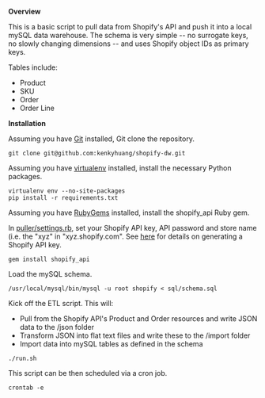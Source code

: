 <b>Overview</b>

This is a basic script to pull data from Shopify's API and push it into a local mySQL data warehouse. The schema is very simple -- no surrogate keys, no slowly changing dimensions -- and uses Shopify object IDs as primary keys.

Tables include:

- Product
- SKU
- Order
- Order Line

<b>Installation</b>

Assuming you have <a href='https://help.github.com/articles/set-up-git/'>Git</a> installed, Git clone the repository.

<pre><code>git clone git@github.com:kenkyhuang/shopify-dw.git</code></pre>

Assuming you have <a href='http://virtualenv.readthedocs.org/en/latest/virtualenv.html'>virtualenv</a> installed, install the necessary Python packages.

<pre><code>virtualenv env --no-site-packages
pip install -r requirements.txt
</code></pre>

Assuming you have <a href='https://rubygems.org/pages/download'>RubyGems</a> installed, install the shopify_api Ruby gem.

In <a href='https://github.com/kenkyhuang/shopify-dw/blob/master/puller/settings.rb'>puller/settings.rb</a>, set your Shopify API key, API password and store name (i.e. the "xyz" in "xyz.shopify.com". See <a href='http://docs.shopify.com/support/configuration/apps/where-do-i-find-my-api-key'>here</a> for details on generating a Shopify API key. 

<pre><code>gem install shopify_api</code></pre>

Load the mySQL schema.

<pre><code>/usr/local/mysql/bin/mysql -u root shopify &lt; sql/schema.sql</code></pre>

Kick off the ETL script. This will:

- Pull from the Shopify API's Product and Order resources and write JSON data to the /json folder
- Transform JSON into flat text files and write these to the /import folder
- Import data into mySQL tables as defined in the schema

<pre><code>./run.sh</code></pre>

This script can be then scheduled via a cron job.

<pre><code>crontab -e</code></pre>



